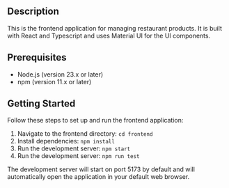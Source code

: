 ## Description

This is the frontend application for managing restaurant products. It is built with React and Typescript and uses Material UI for the UI components.

## Prerequisites

* Node.js (version 23.x or later)
* npm (version 11.x or later)

## Getting Started

Follow these steps to set up and run the frontend application:

1. Navigate to the frontend directory: `cd frontend`
2. Install dependencies: `npm install`
3. Run the development server: `npm start`
4. Run the development server: `npm run test`

The development server will start on port 5173 by default and will automatically open the application in your default web browser.